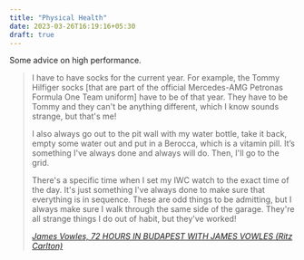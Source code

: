 ```yaml
---
title: "Physical Health"
date: 2023-03-26T16:19:16+05:30
draft: true 
---
```

Some advice on high performance. 

> I have to have socks for the current year. For example, the Tommy Hilfiger socks [that are part of the official Mercedes-AMG Petronas Formula One Team uniform] have to be of that year. They have to be Tommy and they can't be anything different, which I know sounds strange, but that's me!
>
> I also always go out to the pit wall with my water bottle, take it back, empty some water out and put in a Berocca, which is a vitamin pill. It’s something I've always done and always will do. Then, I'll go to the grid. 
> 
> There's a specific time when I set my IWC watch to the exact time of the day. It's just something I've always done to make sure that everything is in sequence. These are odd things to be admitting, but I always make sure I walk through the same side of the garage. They're all strange things I do out of habit, but they've worked!
> 
> [*James Vowles, 72 HOURS IN BUDAPEST WITH JAMES VOWLES (Ritz Carlton)*](https://www.journey.ritzcarlton.com/travel-memories/mercedes/budapest-james-vowles)
 



